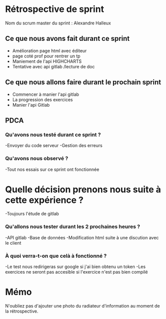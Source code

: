 # Rétrospective de sprint

Nom du scrum master du sprint : Alexandre Halleux

## Ce que nous avons fait durant ce sprint
- Amélioration page html avec éditeur 
- page coté prof pour rentrer un tp
- Maniement de l'api HIGHCHARTS
- Tentative avec  api gitlab /lecture de doc

## Ce que nous allons faire durant le prochain sprint
- Commencer à manier l'api gitlab
- La progression  des exercices 
- Manier l'api Gitlab

## PDCA 
### Qu'avons nous testé durant ce sprint ? 
-Envoyer du code serveur
-Gestion des erreurs 

### Qu'avons nous observé ? 
-Tout nos essais sur ce sprint ont fonctionnée

# Quelle décision prenons nous suite à cette expérience ? 
-Toujours l'étude de gitlab

### Qu'allons nous tester durant les 2 prochaines heures ? 
-API gitlab
-Base de données
-Modification html suite à une discution avec le client

### À quoi verra-t-on que celà à fonctionné ?
-Le test nous redirigeras sur google si j'ai bien obtenu un token
-Les exercices ne seront pas accesible si l'exercice n'est pas bien compilé

# Mémo
N'oubliez pas d'ajouter une photo du radiateur d'information au moment de la rétrospective.
